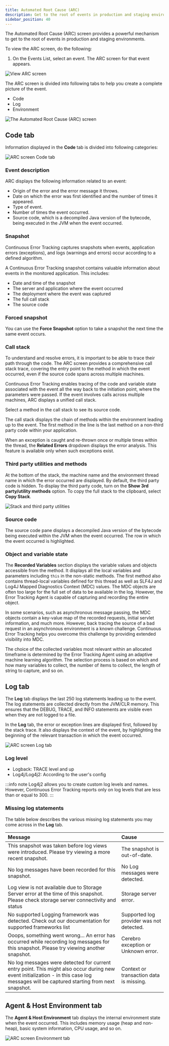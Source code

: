 ```yaml
---
title: Automated Root Cause (ARC)
description: Get to the root of events in production and staging environments. 
sidebar_position: 40
---
```


The Automated Root Cause (ARC) screen provides a powerful mechanism to get to the root of events in production and staging environments. 

To view the ARC screen, do the following:

1. On the Events List, select an event. The ARC screen for that event appears.


![View ARC screen](./static/et-quickstart-open-arc.png)

The ARC screen is divided into following tabs to help you create a complete picture of the event.

* Code
* Log
* Environment

![The Automated Root Cause (ARC) screen](./static/et-quickstart-arc-screen.png)


## Code tab

Information displayed in the **Code** tab is divided into following categories:

![ARC screen Code tab](./static/et-quickstart-arc-code-tab.png)


### Event description

ARC displays the following information related to an event:

* Origin of the error and the error message it throws.
* Date on which the error was first identified and the number of times it appeared.
* Type of event.
* Number of times the event occurred. 
* Source code, which is a decompiled Java version of the bytecode, being executed in the JVM when the event occurred.


### Snapshot

Continuous Error Tracking captures snapshots when events, application errors (exceptions), and logs (warnings and errors) occur according to a defined algorithm.

A Continuous Error Tracking snapshot contains valuable information about events in the monitored application. This includes:

* Date and time of the snapshot
* The server and application where the event occurred
* The deployment where the event was captured
* The full call stack
* The source code


### Forced snapshot

You can use the **Force Snapshot** option to take a snapshot the next time the same event occurs.


### Call stack

To understand and resolve errors, it is important to be able to trace their path through the code. The ARC screen provides a comprehensive call stack trace, covering the entry point to the method in which the event occurred, even if the source code spans across multiple machines.

Continuous Error Tracking enables tracing of the code and variable state associated with the event all the way back to the initiation point, where the parameters were passed. If the event involves calls across multiple machines, ARC displays a unified call stack. 

Select a method in the call stack to see its source code.

The call stack displays the chain of methods within the environment leading up to the event. The first method in the line is the last method on a non-third party code within your application.

When an exception is caught and re-thrown once or multiple times within the thread, the **Related Errors** dropdown displays the error analysis. This feature is available only when such exceptions exist.


### Third party utilities and methods

At the bottom of the stack, the machine name and the environment thread name in which the error occurred are displayed. By default, the third party code is hidden. To display the third party code, turn on the **Show 3rd party/utility methods** option. To copy the full stack to the clipboard, select **Copy Stack**.

![Stack and third party utilities](./static/et-quickstart-arc-copystack.png)


### Source code

The source code pane displays a decompiled Java version of the bytecode being executed within the JVM when the event occurred. The row in which the event occurred is highlighted.


### Object and variable state

The **Recorded Variables** section displays the variable values and objects accessible from the method. It displays all the local variables and parameters including `this` in the non-static methods. The first method also contains thread-local variables defined for this thread as well as SLF4J and Log4J Mapped Diagnostics Context (MDC) values. The MDC objects are often too large for the full set of data to be available in the log. However, the Error Tracking Agent is capable of capturing and recording the entire object.

In some scenarios, such as asynchronous message passing, the MDC objects contain a key-value map of the recorded requests, initial servlet information, and much more. However, back tracing the source of a bad request in an asynchronous environment is a known challenge. Continuous Error Tracking helps you overcome this challenge by providing extended visibility into MDC.

The choice of the collected variables most relevant within an allocated timeframe is determined by the Error Tracking Agent using an adaptive machine learning algorithm. The selection process is based on which and how many variables to collect, the number of items to collect, the length of string to capture, and so on.


## Log tab

The **Log** tab displays the last 250 log statements leading up to the event. The log statements are collected directly from the JVM/CLR memory. This ensures that the DEBUG, TRACE, and INFO statements are visible even when they are not logged to a file.  

In the **Log** tab, the error or exception lines are displayed first, followed by the stack trace. It also displays the context of the event, by highlighting the beginning of the relevant transaction in which the event occurred.

![ARC screen Log tab](./static/et-quickstart-arc-log-tab.png)


### Log level

* Logback: TRACE level and up
* Log4j/Log4j2: According to the user's config


:::info note
Log4j2 allows you to create custom log levels and names. However, Continuous Error Tracking reports only on log levels that are less than or equal to 300.
:::


### Missing log statements

The table below describes the various missing log statements you may come across in the **Log** tab.

| Message                                                                                                                                                                                | Cause                                    |
| :------------------------------------------------------------------------------------------------------------------------------------------------------------------------------------- | :--------------------------------------- |
| This snapshot was taken before log views were introduced. Please try viewing a more recent snapshot.                                                                                   | The snapshot is out-of-date.             |
| No log messages have been recorded for this snapshot.                                                                                                                                  | No Log messages were detected.           |
| Log view is not available due to Storage Server error at the time of this snapshot. Please check storage server connectivity and status                                                | Storage server error.                    |
| No supported Logging framework was detected. Check out our documentation for supported frameworks list                                                                                 | Supported log provider was not detected. |
| Ooops, something went wrong… An error has occurred while recording log messages for this snapshot. Please try viewing another snapshot.                                                | Cerebro exception or Unknown error.      |
| No log messages were detected for current entry point. This might also occur during new event initialization - in this case log messages will be captured starting from next snapshot. | Context or transaction data is missing.  |


## Agent & Host Environment tab

The **Agent & Host Environment** tab displays the internal environment state when the event occurred. This includes memory usage (heap and non-heap), basic system information, CPU usage, and so on.

![ARC screen Environment tab](./static/et-quickstart-environment-tab.png)
